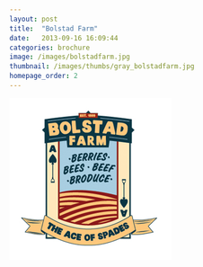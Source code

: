 ```yaml
---
layout: post
title:  "Bolstad Farm"
date:   2013-09-16 16:09:44
categories: brochure
image: /images/bolstadfarm.jpg 
thumbnail: /images/thumbs/gray_bolstadfarm.jpg
homepage_order: 2
---
```

![Bolstad Farm][image]

[image]: /images/bolstadfarm.jpg "Bolstad Farm"
